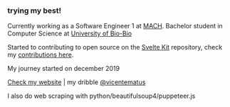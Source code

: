 ### trying my best!

Currently working as a Software Engineer 1 at [MACH](https://www.somosmach.com/). Bachelor student in Computer Science at [University of Bio-Bio](https://www.ubiobio.cl/w/)

Started to contributing to open source on the [Svelte Kit](https://github.com/sveltejs/kit) repository, check my [contributions here](https://gist.github.com/vicentematus/d89f23d0611581acb6d417bc88de6e0b).

My journey started on december 2019

[Check my website](https://www.vicentematus.cl/) | my dribble [@vicentematus](https://dribbble.com/vicentematus)

I also do web scraping with python/beautifulsoup4/puppeteer.js 

